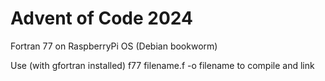 # Advent of Code 2024

Fortran 77 on RaspberryPi OS (Debian bookworm)

Use (with gfortran installed) f77 filename.f -o filename to compile and link
